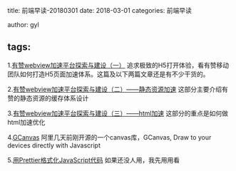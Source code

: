 title: 前端早读-20180301
date: 2018-03-01
categories: 前端早读

author: gyl

tags:
-----
1.[有赞webview加速平台探索与建设（一）](https://tech.youzan.com/youzan-webview-goldwing-one/)
追求极致的H5打开体验，看有赞移动团队如何打造H5页面加速体系。这篇及以下两篇文章还是有不少干货的。

2.[有赞webview加速平台探索与建设（二）——静态资源加速](https://tech.youzan.com/youzan-webview-goldwing-two/)
这部分主要介绍有赞的静态资源的缓存体系设计

3.[有赞webview加速平台探索与建设（三）——html加速](https://tech.youzan.com/you-zan-webview-goldwing-three/)
这部分的重点是如何做html加速优化

4.[GCanvas](https://alibaba.github.io/GCanvas/)
阿里几天前刚开源的一个canvas库，GCanvas, Draw to your devices directly with Javascript

5.[用Prettier格式化JavaScript代码](http://mp.weixin.qq.com/s?__biz=MzIwNjQwMzUwMQ==&mid=2247485819&idx=1&sn=99e545c72942e003c0b92d40f54f0f6e&chksm=97236bb9a054e2af83fe89d02764bc3b220d8bbe6cf6834edea5ec82851418ca7202f6e16358&mpshare=1&scene=1&srcid=03018AA1HuIXdnVJkXJbrULe#rd)
如果还没人用，我先用用看


